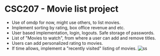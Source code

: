 # CSC207 - Movie list project

- Use of omdp for now, might use others, to list movies.
- Implement sorting by rating, box office revenue and etc.
- User based implementation, login, logouts. Safe storage of passwords.
- List of "Movies to watch", from where a user can add and remove titles.
- Users can add personalized rating to movies.
- If time allows, implement a "recently visited" listing of movies.
![ss](https://github.com/Simon-program/CSC207_project/assets/56270036/31107eaf-7cbe-4158-9bba-5db28c1dffb2)

